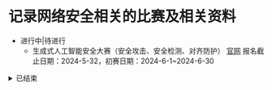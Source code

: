 # 记录网络安全相关的比赛及相关资料

- 进行中|待进行
   - 生成式人工智能安全大赛（安全攻击、安全检测、对齐防护） [官网](http://galaxy.iie.ac.cn/competitionPassage)  报名截止日期：2024-5-32，初赛日期：2024-6-1~2024-6-30

<details>
<summary>已结束</summary>

1. 【2023】ATEC科技精英大赛2023.网络安全大模型 [[赛道四](https://www.atecup.cn/matchHomeDetails/100001/100004)] **进行中**，赛事：20231206~20240201

7. 【2023】天池.ICDAR2023.阿里安全.挑战赛：篡改文本检测 [[赛道一](https://tianchi.aliyun.com/competition/entrance/532048/introduction)][[赛道二](https://tianchi.aliyun.com/competition/entrance/532052/introduction)]，**已结束**，赛事：20230215~20230331
   
6.
   <details><summary>【2022】天池 . 天池 . 阿里云webshell文本检测大赛，**已结束**，初赛：2022.10.24~2022.11.25</summary>
    
     [[赛事官网](https://tianchi.aliyun.com/competition/entrance/532035/introduction)]
    * 阿里云webshell文本检测算法赛 [[第8名方案开源code](https://github.com/yemoli/AMWD_2022_WEBSHELL)]
   </details>

5. 【2022】DataCon.大数据安全分析竞赛 [[赛事官网](https://datacon.qianxin.com/datacon2022)]，**已结束**，2022.12.01~2022.12.10
      
4.
   <details>
    <summary>【2022】DataFountain.Web攻击检测与分类识别，**已结束**， 2022.8.20~2022.11.18</summary>
    
   * [[赛事官网](https://www.datafountain.cn/competitions/596)]
   * web攻击检测分类与识别[[baseline TFIDF+简单特征](https://github.com/XMoyas/competition_baselines/tree/master/competitions/2022ccf_web_attack_detect)]
   * web攻击检测分类与识别[[一等奖方案](https://mp.weixin.qq.com/s/uatRcu2PqfOT_RgwzpCm1g)]
   * web攻击检测分类与识别[[二等奖方案](https://mp.weixin.qq.com/s/AejA41vBqyVDjIswpdiU6Q)]
   * web攻击检测分类与识别[[二等奖方案](https://mp.weixin.qq.com/s/Q4G3muIxGPIcVB99cqJ-1w)]
   * web攻击检测分类与识别[[三等奖方案](https://mp.weixin.qq.com/s/mKefBBSleFBjjbkgOEPdkw)]
   * web攻击检测分类与识别[[三等奖方案](https://mp.weixin.qq.com/s/VFJqup1bcU2g-i8jZT70Bg)]
   * web攻击检测分类与识别[[rank23代码](https://github.com/XFR1998/CCF-BDCI2022-Web-Attack-Detection-and-Classification)]
   </details>

3.
   <details>
   <summary>【2022】DataFountain.大数据平台安全事件检测与分类识别，**已结束**，2022.8.20~2022.11</summary>
    
   [[赛事官网](https://www.datafountain.cn/competitions/595)]
   * 大数据平台安全事件检测与分类识别赛题[[一等奖方案](https://mp.weixin.qq.com/s/K4rpULSzvxQ49q1ueE30Ww)]
   * 大数据平台安全事件检测与分类识别赛题[[二等奖方案](https://mp.weixin.qq.com/s/TSplLF1t7mG_YJaNMqCxQg)]
   * 大数据平台安全事件检测与分类识别赛题[[二等奖方案](https://mp.weixin.qq.com/s/3-Pf8GcvXTYd7PuV7kfUmw)]
   * 大数据平台安全事件检测与分类识别赛题[[三等奖方案](https://mp.weixin.qq.com/s/MAG1TixW5rE6X6v8ujirfA)]
   * 大数据平台安全事件检测与分类识别赛题[[三等奖方案](https://mp.weixin.qq.com/s/j4cPpNAZElYHWDA-yhGxaA)]
   </details>
   
2.
   <details>
   <summary>【2022】DataFountain.基于人工智能的漏洞数据分类，**已结束**，2022.8.20~2022.11</summary>
    
    [[赛事官网](https://www.datafountain.cn/competitions/594)]
    * 基于人工智能的漏洞数据分类[[一等奖方案](https://mp.weixin.qq.com/s/qahwc8w5FWVP7EBvac81jA)]
    * 基于人工智能的漏洞数据分类[[二等奖方案](https://mp.weixin.qq.com/s/1u3vr-Hkeu3vrmZn62HF7w)]
    * 基于人工智能的漏洞数据分类[[三等奖方案](https://mp.weixin.qq.com/s/J5Dx6EFsh5dQwpK7jwRXtA)]
   </details>
   
1.
   <details>
    <summary>【2022】DataFountain.Linux跨平台二进制函数识别，**已结束**，2022.8.20~2022.11</summary>
    
    [[赛事官网](https://www.datafountain.cn/competitions/593)]
   </details>
